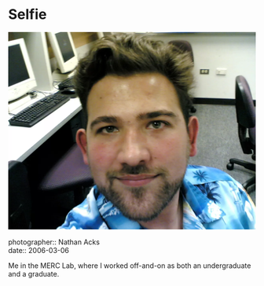 # Selfie

![A selfie of myself in the UCD MERC Lab wearing a shockingly blue Hawaiian shirt](assets/2006-03-06-selfie.webp)

photographer:: Nathan Acks  
date:: 2006-03-06

Me in the MERC Lab, where I worked off-and-on as both an undergraduate and a graduate.
